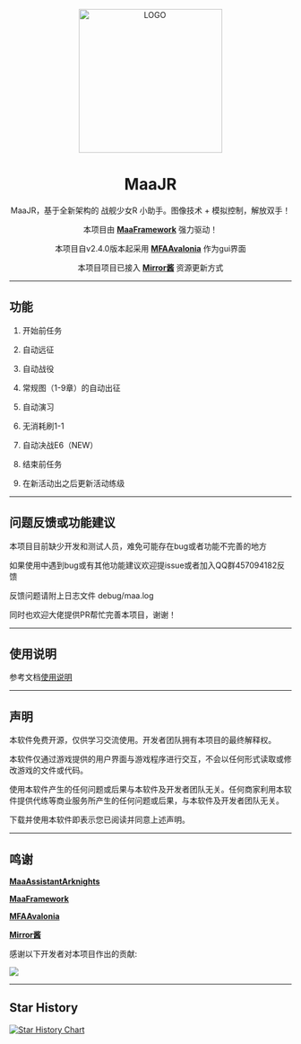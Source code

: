 
<!-- markdownlint-disable MD033 MD041 -->
<p align="center">
  <img alt="LOGO" src="logo.ico" width="256" height="256" />
</p>

<div align="center">

# MaaJR

MaaJR，基于全新架构的 战舰少女R 小助手。图像技术 + 模拟控制，解放双手！

本项目由 **[MaaFramework](https://github.com/MaaXYZ/MaaFramework)** 强力驱动！

本项目自v2.4.0版本起采用 **[MFAAvalonia](https://github.com/SweetSmellFox/MFAAvalonia)** 作为gui界面

本项目项目已接入 **[Mirror酱](https://mirrorchyan.com/zh/get-start)** 资源更新方式

</div>

---

## 功能

1. 开始前任务

2. 自动远征

3. 自动战役

4. 常规图（1-9章）的自动出征

5. 自动演习

6. 无消耗刷1-1

7. 自动决战E6（NEW）

8. 结束前任务

9. 在新活动出之后更新活动练级

---

## 问题反馈或功能建议

本项目目前缺少开发和测试人员，难免可能存在bug或者功能不完善的地方

如果使用中遇到bug或有其他功能建议欢迎提issue或者加入QQ群457094182反馈

反馈问题请附上日志文件 debug/maa.log

同时也欢迎大佬提供PR帮忙完善本项目，谢谢！

---

## 使用说明

参考文档[使用说明](https://github.com/Saratoga-Official/MaaJR/blob/main/docs/INSTRUCTIONS.md)

---

## 声明

本软件免费开源，仅供学习交流使用。开发者团队拥有本项目的最终解释权。

本软件仅通过游戏提供的用户界面与游戏程序进行交互，不会以任何形式读取或修改游戏的文件或代码。

使用本软件产生的任何问题或后果与本软件及开发者团队无关。任何商家利用本软件提供代练等商业服务所产生的任何问题或后果，与本软件及开发者团队无关。

下载并使用本软件即表示您已阅读并同意上述声明。

---

## 鸣谢

 **[MaaAssistantArknights](https://github.com/MaaAssistantArknights/MaaAssistantArknights)** 

 **[MaaFramework](https://github.com/MaaXYZ/MaaFramework)** 

 **[MFAAvalonia](https://github.com/SweetSmellFox/MFAAvalonia)** 
 
 **[Mirror酱](https://mirrorchyan.com/zh/get-start)** 

感谢以下开发者对本项目作出的贡献:

<a href="https://github.com/Saratoga-Official/MaaJR/graphs/contributors">
  <img src="https://contrib.rocks/image?repo=Saratoga-Official/MaaJR&max=1000" />
</a>

---

## Star History

[![Star History Chart](https://api.star-history.com/svg?repos=Saratoga-Official/MaaJR&type=Date)](https://star-history.com/#Saratoga-Official/MaaJR&Date)